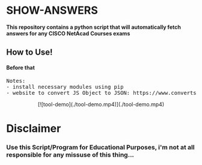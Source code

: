 # SHOW-ANSWERS

**This repository contains a python script that will automatically fetch answers for any CISCO NetAcad Courses exams**
<br/>
<h2>How to Use!</h2>
<h4>Before that</h4>
<pre>
Notes:
- install necessary modules using pip
- website to convert JS Object to JSON: https://www.convertsimple.com/convert-javascript-to-json/
</pre>
<p align="center">
[![tool-demo](./tool-demo.mp4)](./tool-demo.mp4)
</p>

# Disclaimer
<h3>Use this Script/Program for Educational Purposes, i'm not at all responsible for any missuse of this thing...</h3><br>
